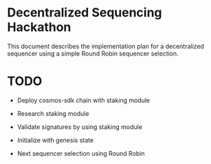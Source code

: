 Decentralized Sequencing Hackathon
==================================


This document describes the implementation plan for a decentralized sequencer
using a simple Round Robin sequencer selection.

TODO
====

* Deploy cosmos-sdk chain with staking module

* Research staking module

* Validate signatures by using staking module

* Initialize with genesis state

* Next sequencer selection using Round Robin
